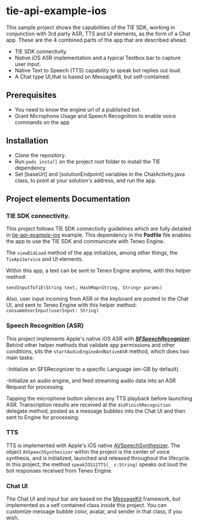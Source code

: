 # tie-api-example-ios

This sample project shows the capabilities of the TIE SDK, working in conjunction with 3rd party ASR, TTS and UI elements, as the form of a Chat app. These are the 4 combined parts of the app that are described ahead:
   - TIE SDK connectivity.
   - Native iOS ASR implementation and a typical Textbox bar to capture user input. 
   - Native Text to Speech (TTS) capability to speak bot replies out loud.
   - A Chat type UI,that is based on MessageKit, but self-contained.

## Prerequisites
   - You need to know the engine url of a published bot.
   - Grant Microphone Usage and Speech Recognition to enable voice commands on the app

## Installation
   - Clone the repository.
   - Run ```pods install``` on the project root folder to install the TIE dependency.
   - Set [baseUrl] and [solutionEndpoint] variables in the ChatActivity.java class, to point at your solution's address, and run the app.


## Project elements Documentation
### TIE SDK connectivity.
This project follows TIE SDK connectivity guidelines which are fully detailed in [tie-api-example-ios](https://github.com/artificialsolutions/tie-api-example-ios) example.
This dependency in the **Podfile** file enables the app to use the TIE SDK and communicate with Teneo Engine.

The ```viewDidLoad``` method of the app initializes, among other things, the ```TieApiService``` and UI elements.

Within this app, a text can be sent to Teneo Engine anytime, with this helper method:

```
sendInputToTiE(String text, HashMap<String, String> params)
```
Also, user input incoming from ASR or the keyboard are posted to the Chat UI, and sent to Teneo Engine with this helper method: 
```consumeUserInput(userInput: String)```



### Speech Recognition (ASR)
This project implements Apple's native iOS ASR with [***SFSpeechRecognizer***](https://developer.apple.com/documentation/speech/sfspeechrecognizer).
Behind other helper methods that validate app permissions and other conditions, sits the ```startAudioEngineAndNativeASR``` method, which does two main tasks:

-Initialize an SFSRecognizer to a specific Language (en-GB by default).

-Initialize an audio engine, and feed streaming audio data into an ASR Request for processing.

Tapping the microphone button silences any TTS playback before launching ASR. Transcription results are received at the ```didFinishRecognition``` delegate method, posted as a message bubbles into the Chat UI and then sent to Engine for processing.

### TTS
TTS is implemented with Apple's iOS native [AVSpeechSynthesizer](https://developer.apple.com/documentation/avfoundation/avspeechsynthesizer).
The object ```AVSpeechSynthesizer``` within the project is the center of voice synthesis, and is initialized, launched and released throughout the lifecycle.
In this project, the method ```speakIOS12TTS(_ s:String)```  speaks out loud the bot responses received from Teneo Engine.

### Chat UI
The Chat UI and input bar are based on the [MessageKit](https://github.com/MessageKit/MessageKit) framework, but implemented as a self contained class inside this project.
You can customize message bubble color, avatar, and sender in that class, if you wish. 
